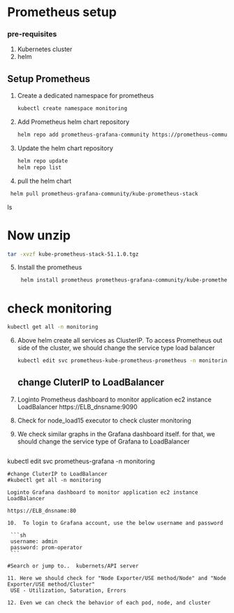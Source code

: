 # Prometheus setup
### pre-requisites
1. Kubernetes cluster
2. helm

## Setup Prometheus

1. Create a dedicated namespace for prometheus 
   ```sh
   kubectl create namespace monitoring
   ```

2. Add Prometheus helm chart repository
   ```sh
   helm repo add prometheus-grafana-community https://prometheus-community.github.io/helm-charts 
   ```

3. Update the helm chart repository
   ```sh
   helm repo update
   helm repo list
   ```

4. pull the helm chart

 ```sh
  helm pull prometheus-grafana-community/kube-prometheus-stack
 ```

ls
       
# Now unzip
```sh
tar -xvzf kube-prometheus-stack-51.1.0.tgz
```

5. Install the prometheus

   ```sh
    helm install prometheus prometheus-grafana-community/kube-prometheus-stack --namespace monitoring
   ```
   
# check monitoring
```sh
kubectl get all -n monitoring
```

6. Above helm create all services as ClusterIP. To access Prometheus out side of the cluster, we should change the service type load balancer
   ```sh 
   kubectl edit svc prometheus-kube-prometheus-prometheus -n monitoring 
   ```
   
   ## change CluterIP to LoadBalancer

7. Loginto Prometheus dashboard to monitor application ec2 instance LoadBalancer
   https://ELB_dnsname:9090


8. Check for node_load15 executor to check cluster monitoring 


9. We check similar graphs in the Grafana dashboard itself. for that, we should change the service type of Grafana to LoadBalancer

   ```sh 
  kubectl edit svc prometheus-grafana -n monitoring
   ```
#change CluterIP to LoadBalancer
#kubectl get all -n monitoring

Loginto Grafana dashboard to monitor application ec2 instance LoadBalancer

   https://ELB_dnsname:80

10.  To login to Grafana account, use the below username and password 

    ```sh
    username: admin
    password: prom-operator
    ```

#Search or jump to..  kubernets/API server

11. Here we should check for "Node Exporter/USE method/Node" and "Node Exporter/USE method/Cluster"
    USE - Utilization, Saturation, Errors
   
12. Even we can check the behavior of each pod, node, and cluster 
